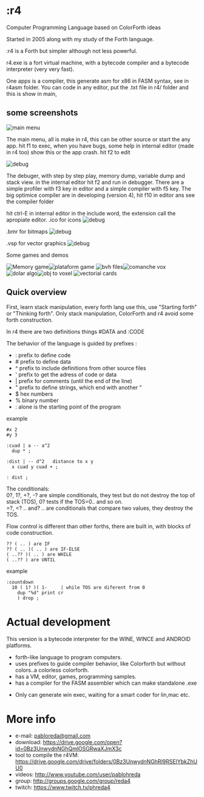 # :r4

Computer Programming Language based on ColorForth ideas

Started in 2005 along with my study of the Forth language.

:r4 is a Forth but simpler although not less powerful.

r4.exe is a fort virtual machine, with a bytecode compiler and a bytecode interpreter (very very fast).

One apps is a compiler, this generate asm for x86 in FASM syntax, see in r4asm folder.
You can code in any editor, put the .txt file in r4/ folder and this is show in main,

## some screenshots

 ![main menu](screenshot/main.png)

The main menu, all is make in r4, this can be other source or start the any app.
hit f1 to exec, when you have bugs, some help in internal editor (made in r4 too) show this or the app crash.
hit f2 to edit

 ![debug](screenshot/debug.png)

The debuger, with step by step play, memory dump, variable dump and stack view.
in the internal editor hit f2 and run in debugger.
There are a simple profiler with f3 key in editor and a simple compiler with f5 key.
The big optimice compiler are in developing (version 4), hit f10 in editor ans see the compiler folder

hit ctrl-E in internal editor in the include word, the extension call the apropiate editor.
.ico for icons
 ![debug](screenshot/edit-ico.png)

.bmr for bitmaps
 ![debug](screenshot/edit-bmr.png)

.vsp for vector graphics
 ![debug](screenshot/edit-ves.png)

Some games and demos

 ![Memory game](screenshot/memory.png)![plataform game](screenshot/tilegame.png)
 ![bvh files](screenshot/bvhload.png)![comanche vox](screenshot/comanchevox.png)
 ![dolar algo](screenshot/gestoset.png)![obj to voxel](screenshot/obj2vox.png)
 ![vectorial cards](screenshot/cartas2.png)

## Quick overview

First, learn stack manipulation, every forth lang use this, use "Starting forth" or "Thinking forth".
Only stack manipulation, ColorForth and r4 avoid some forth construction.

In r4 there are two definitions things #DATA and :CODE

The behavior of the language is guided by prefixes :

* : prefix to define code
* \# prefix to define data
* ^ prefix to include definitions from other source files
* ' prefix to get the adress of code or data
* | prefix for comments (until the end of the line)
* " prefix to define strings, which end with another "
* $ hex numbers
* % binary number
* : alone is the starting point of the program

example
```
#x 2
#y 3

:cuad | a -- a^2
  dup * ;

:dist | -- d^2   distance to x y
  x cuad y cuad + ;

: dist ;
```

The conditionals:<br/>
0?, 1?, +?, -? are simple conditionals, they test but do not destroy the top of stack (TOS), 0? tests if the TOS=0.. and so on.<br/>
=?, <? .. and? .. are conditionals that compare two values, they destroy the TOS.

Flow control is different than other forths, there are built in, with blocks of code construction.
```
?? ( .. ) are IF
?? ( .. )( .. ) are IF-ELSE
( ..?? )( .. ) are WHILE
( ..?? ) are UNTIL
```

example
```
:countdown
  10 ( 1? )( 1-     | while TOS are diferent from 0
    dup "%d" print cr
    ) drop ;

```

# Actual development

This version is a bytecode interpreter for the WINE, WINCE and ANDROID platforms.

* forth-like language to program computers.
* uses prefixes to guide compiler behavior, like Colorforth but without colors..a colorless colorforth.
* has a VM, editor, games, programming samples.
* has a compiler for the FASM assembler which can make standalone .exe

- Only can generate win exec, waiting for a smart coder for lin,mac etc.

# More info

* e-mail: pabloreda@gmail.com
* download: https://drive.google.com/open?id=0Bz3UnwydnNGhQmlOSGRwaXJmX3c
* tool to compile the r4VM: https://drive.google.com/drive/folders/0Bz3UnwydnNGhRl9RSElYbkZhUU0
* videos: http://www.youtube.com/user/pablohreda
* group: http://groups.google.com/group/reda4
* twitch: https://www.twitch.tv/phreda4
